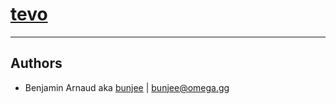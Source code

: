 # [tevo](https://omega.gg/tevo)
---

## Authors

- Benjamin Arnaud aka [bunjee](https://bunjee.me) | <bunjee@omega.gg>
